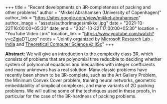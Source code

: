 +++
title = "Recent developments on ∃R-completeness of packing and other problems"
author = "Mikkel Abrahamsen (University of Copenhagen)"
author_link = "https://sites.google.com/view/mikkel-abrahamsen"
author_image = "assets/authorImages/mikkel.jpg"
date = "2021-10-22T16:00:00+05:30"
date_end = "2021-10-22T17:00:00+05:30"
location = "YouTube Video Link"
location_link = "https://www.youtube.com/watch?v=cZgjaDTLqro"
notes = "Jointly organized by <a href = "https://www.microsoft.com/en-us/research/lab/microsoft-research-india/" target= "_blank">Microsoft Research Lab - India</a> and <a href='https://www.csa.iisc.ac.in/theoretical-computer-science/' target= "_blank">Theoretical Computer Science @ IISc</a>"
+++

<b>Abstract:</b> We will give an introduction to the complexity class ∃R, which consists of problems that
are polynomial time reducible to deciding whether system of polynomial equations and inequalities with integer
coefficients and many unknowns has a real solution. Many classic problems have recently been shown to be ∃R-complete,
such as the Art Gallery Problem, the Minimum Convex Cover problem, training neural networks, geometric embeddability
of simplicial complexes, and many variants of 2D packing problems. We will outline some of the techniques used in
these proofs, in particular for the case of the ∃R-hardness of packing problems.
